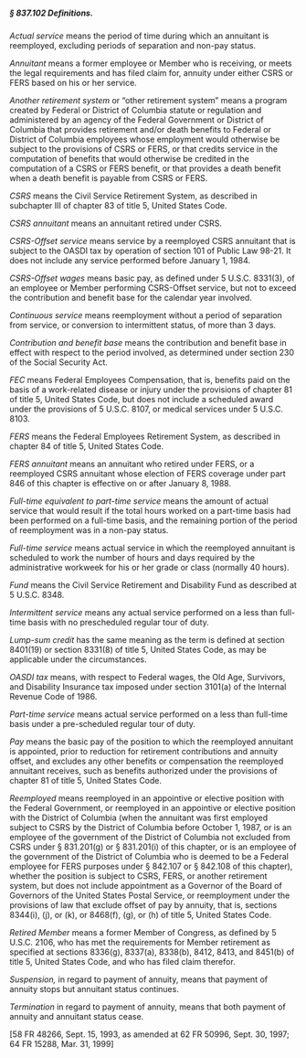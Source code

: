 ##### § 837.102 Definitions. #####

*Actual service* means the period of time during which an annuitant is reemployed, excluding periods of separation and non-pay status.

*Annuitant* means a former employee or Member who is receiving, or meets the legal requirements and has filed claim for, annuity under either CSRS or FERS based on his or her service.

*Another retirement system* or “other retirement system” means a program created by Federal or District of Columbia statute or regulation and administered by an agency of the Federal Government or District of Columbia that provides retirement and/or death benefits to Federal or District of Columbia employees whose employment would otherwise be subject to the provisions of CSRS or FERS, or that credits service in the computation of benefits that would otherwise be credited in the computation of a CSRS or FERS benefit, or that provides a death benefit when a death benefit is payable from CSRS or FERS.

*CSRS* means the Civil Service Retirement System, as described in subchapter III of chapter 83 of title 5, United States Code.

*CSRS annuitant* means an annuitant retired under CSRS.

*CSRS-Offset service* means service by a reemployed CSRS annuitant that is subject to the OASDI tax by operation of section 101 of Public Law 98-21. It does not include any service performed before January 1, 1984.

*CSRS-Offset wages* means basic pay, as defined under 5 U.S.C. 8331(3), of an employee or Member performing CSRS-Offset service, but not to exceed the contribution and benefit base for the calendar year involved.

*Continuous service* means reemployment without a period of separation from service, or conversion to intermittent status, of more than 3 days.

*Contribution and benefit base* means the contribution and benefit base in effect with respect to the period involved, as determined under section 230 of the Social Security Act.

*FEC* means Federal Employees Compensation, that is, benefits paid on the basis of a work-related disease or injury under the provisions of chapter 81 of title 5, United States Code, but does not include a scheduled award under the provisions of 5 U.S.C. 8107, or medical services under 5 U.S.C. 8103.

*FERS* means the Federal Employees Retirement System, as described in chapter 84 of title 5, United States Code.

*FERS annuitant* means an annuitant who retired under FERS, or a reemployed CSRS annuitant whose election of FERS coverage under part 846 of this chapter is effective on or after January 8, 1988.

*Full-time equivalent to part-time service* means the amount of actual service that would result if the total hours worked on a part-time basis had been performed on a full-time basis, and the remaining portion of the period of reemployment was in a non-pay status.

*Full-time service* means actual service in which the reemployed annuitant is scheduled to work the number of hours and days required by the administrative workweek for his or her grade or class (normally 40 hours).

*Fund* means the Civil Service Retirement and Disability Fund as described at 5 U.S.C. 8348.

*Intermittent service* means any actual service performed on a less than full-time basis with no prescheduled regular tour of duty.

*Lump-sum credit* has the same meaning as the term is defined at section 8401(19) or section 8331(8) of title 5, United States Code, as may be applicable under the circumstances.

*OASDI tax* means, with respect to Federal wages, the Old Age, Survivors, and Disability Insurance tax imposed under section 3101(a) of the Internal Revenue Code of 1986.

*Part-time service* means actual service performed on a less than full-time basis under a pre-scheduled regular tour of duty.

*Pay* means the basic pay of the position to which the reemployed annuitant is appointed, prior to reduction for retirement contributions and annuity offset, and excludes any other benefits or compensation the reemployed annuitant receives, such as benefits authorized under the provisions of chapter 81 of title 5, United States Code.

*Reemployed* means reemployed in an appointive or elective position with the Federal Government, or reemployed in an appointive or elective position with the District of Columbia (when the annuitant was first employed subject to CSRS by the District of Columbia before October 1, 1987, or is an employee of the government of the District of Columbia not excluded from CSRS under § 831.201(g) or § 831.201(i) of this chapter, or is an employee of the government of the District of Columbia who is deemed to be a Federal employee for FERS purposes under § 842.107 or § 842.108 of this chapter), whether the position is subject to CSRS, FERS, or another retirement system, but does not include appointment as a Governor of the Board of Governors of the United States Postal Service, or reemployment under the provisions of law that exclude offset of pay by annuity, that is, sections 8344(i), (j), or (k), or 8468(f), (g), or (h) of title 5, United States Code.

*Retired Member* means a former Member of Congress, as defined by 5 U.S.C. 2106, who has met the requirements for Member retirement as specified at sections 8336(g), 8337(a), 8338(b), 8412, 8413, and 8451(b) of title 5, United States Code, and who has filed claim therefor.

*Suspension,* in regard to payment of annuity, means that payment of annuity stops but annuitant status continues.

*Termination* in regard to payment of annuity, means that both payment of annuity and annuitant status cease.

[58 FR 48266, Sept. 15, 1993, as amended at 62 FR 50996, Sept. 30, 1997; 64 FR 15288, Mar. 31, 1999]